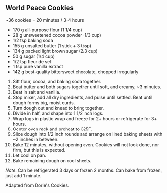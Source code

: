 ## World Peace Cookies

~36 cookies = 20 minutes / 3-4 hours

* 170 g all-purpose flour (1 1/4 cup)
*  28 g unsweetened cocoa powder (1/3 cup)
* 1/2 tsp baking soda
* 155 g unsalted butter (1 stick + 3 tbsp)
* 134 g packed light brown sugar (2/3 cup)
*  50 g sugar (1/4 cup)
* 1/2 tsp fleur de sel
*   1 tsp pure vanilla extract
* 142 g best-quality bittersweet chocolate, chopped irregularly

1. Sift flour, cocoa, and baking soda together.
2. Beat butter and both sugars together until soft, and creamy, ~3 minutes.
3. Beat in salt and vanilla.
4. Stop mixer, add all dry ingredients, and pulse until settled. Beat until dough forms big, moist curds.
5. Turn dough out and knead to bring together.
6. Divide in half, and shape into 1 1/2 inch logs.
7. Wrap logs in plastic wrap and freeze for 2+ hours or refrigerate for 3+ hours.
8. Center oven rack and preheat to 325F.
9. Slice dough into 1/2 inch rounds and arrange on lined baking sheets with ~2 inches in between.
10. Bake 12 minutes, without opening oven. Cookies will not look done, nor firm, but this is expected.
11. Let cool on pan.
12. Bake remaining dough on cool sheets.

*Note*: Can be refrigerated 3 days or frozen 2 months. Can bake from frozen, just add 1 minute.

Adapted from Dorie's Cookies.
